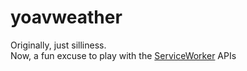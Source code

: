 yoavweather
===========

Originally, just silliness.  
Now, a fun excuse to play with the [ServiceWorker](https://jakearchibald.github.io/isserviceworkerready/) APIs
